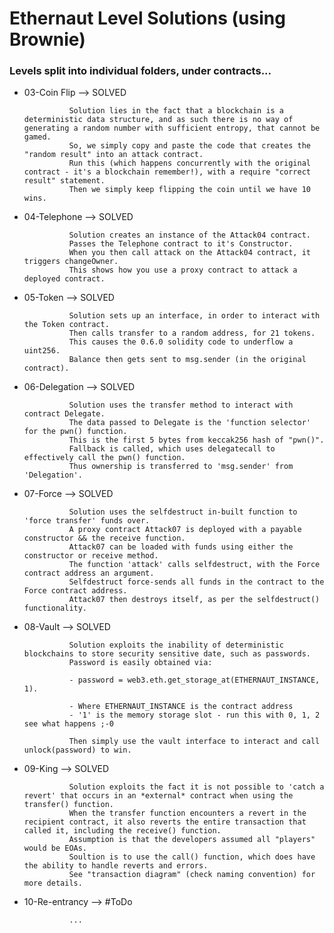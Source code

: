 # Ethernaut Level Solutions (using Brownie)

### Levels split into individual folders, under contracts...


- 03-Coin Flip
        -->     SOLVED
        
                Solution lies in the fact that a blockchain is a deterministic data structure, and as such there is no way of generating a random number with sufficient entropy, that cannot be gamed.
                So, we simply copy and paste the code that creates the "random result" into an attack contract.
                Run this (which happens concurrently with the original contract - it's a blockchain remember!), with a require "correct result" statement.
                Then we simply keep flipping the coin until we have 10 wins.

- 04-Telephone
        -->     SOLVED
                
                Solution creates an instance of the Attack04 contract.
                Passes the Telephone contract to it's Constructor.
                When you then call attack on the Attack04 contract, it triggers changeOwner.
                This shows how you use a proxy contract to attack a deployed contract.


- 05-Token
        -->     SOLVED
                
                Solution sets up an interface, in order to interact with the Token contract.
                Then calls transfer to a random address, for 21 tokens. 
                This causes the 0.6.0 solidity code to underflow a uint256.  
                Balance then gets sent to msg.sender (in the original contract).

- 06-Delegation
        -->     SOLVED

                Solution uses the transfer method to interact with contract Delegate.
                The data passed to Delegate is the 'function selector' for the pwn() function.
                This is the first 5 bytes from keccak256 hash of "pwn()".
                Fallback is called, which uses delegatecall to effectively call the pwn() function.
                Thus ownership is transferred to 'msg.sender' from 'Delegation'.

- 07-Force
        -->     SOLVED

                Solution uses the selfdestruct in-built function to 'force transfer' funds over.
                A proxy contract Attack07 is deployed with a payable constructor && the receive function.
                Attack07 can be loaded with funds using either the constructor or receive method.
                The function 'attack' calls selfdestruct, with the Force contract address an argument.
                Selfdestruct force-sends all funds in the contract to the Force contract address.
                Attack07 then destroys itself, as per the selfdestruct() functionality.
                
- 08-Vault
        -->     SOLVED

                Solution exploits the inability of deterministic blockchains to store security sensitive date, such as passwords.
                Password is easily obtained via:

                - password = web3.eth.get_storage_at(ETHERNAUT_INSTANCE, 1).
                
                - Where ETHERNAUT_INSTANCE is the contract address
                - '1' is the memory storage slot - run this with 0, 1, 2 see what happens ;-0
                
                Then simply use the vault interface to interact and call unlock(password) to win.

- 09-King
        -->
                SOLVED

                Solution exploits the fact it is not possible to 'catch a revert' that occurs in an *external* contract when using the transfer() function.
                When the transfer function encounters a revert in the recipient contract, it also reverts the entire transaction that called it, including the receive() function.
                Assumption is that the developers assumed all "players" would be EOAs.
                Soultion is to use the call() function, which does have the ability to handle reverts and errors.
                See "transaction diagram" (check naming convention) for more details.

- 10-Re-entrancy
        -->
                #ToDo

                ...



